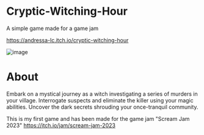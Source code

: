 # Cryptic-Witching-Hour
A simple game made for a game jam

https://andressa-lc.itch.io/cryptic-witching-hour

![image](https://github.com/Andressalconstantino/Game/assets/86380516/0528beb0-3def-41d6-95f8-6623da764282)

# About
Embark on a mystical journey as a witch investigating a series of murders in your village. Interrogate suspects and eliminate the killer using your magic abilities.
Uncover the dark secrets shrouding your once-tranquil community.


This is my first game and has been made for the game jam "Scream Jam 2023" https://itch.io/jam/scream-jam-2023
